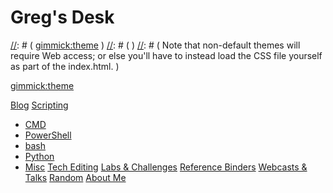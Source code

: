 [//]: # ( Name your wiki )
[//]: # ( )
[//]: # (     Do NOT remove the leading `#` character. )
[//]: # ( )
[//]: # ( For example: )
[//]: # ( )    
[//]: # (     # Greg's Desk )

# Greg's Desk

[//]: # ( Default theme )
[//]: # ( )
[//]: # ( See: http://dynalon.github.io/mdwiki/#!customizing.md#Theme_chooser )
[//]: # ( )
[//]: # ( For example: )
[//]: # ( )
[//]: # (     [gimmick:theme](slate) )
[//]: # ( )
[//]: # ( Note that non-default themes will require Web access; or else you'll have to instead load the CSS file yourself as part of the index.html. )

[gimmick:theme](slate)

[//]: # ( Navigation )
[//]: # ( )
[//]: # ( See: http://dynalon.github.io/mdwiki/#!quickstart.md#Adding_a_navigation )

[Blog](pages/blog.md)
[Scripting]()
 * [CMD](pages\scripting\cmd.md)
 * [PowerShell](pages\scripting\powershell.md)
 * [bash](pages\scripting\bash.md)
 * [Python](pages\scripting\python.md)
 * [Misc](pages\scripting\misc.md)
[Tech Editing](pages/tech_editing.md)
[Labs &amp; Challenges](pages/labs_and_challenges.md)
[Reference Binders](pages/reference_binders.md)
[Webcasts &amp; Talks](pages/webcasts_and_talks.md)
[Random](pages/random.md)
[About Me](pages/about_me.md)
